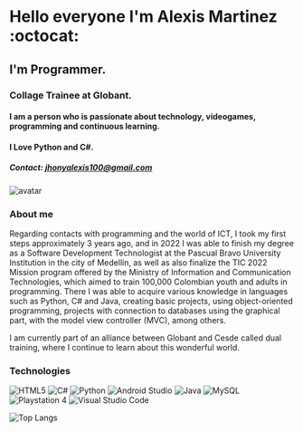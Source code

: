 # Hello everyone I'm Alexis Martinez :octocat:
## I'm Programmer.
### Collage Trainee at Globant.
#### I am a person who is passionate about technology, videogames, programming and continuous learning.
#### I Love Python and C#.
##### Contact: jhonyalexis100@gmail.com



![avatar](https://firebasestorage.googleapis.com/v0/b/proyecto1cesdeja.appspot.com/o/cartoon-real1%20(2).jpg?alt=media&token=82b7bac2-05eb-4460-a7a7-ee7ca8b53bc6)
### About me

Regarding contacts with programming and the world of ICT, I took my first steps approximately 3 years ago, and in 2022 I was able to finish my degree as a Software Development Technologist at the Pascual Bravo University Institution in the city of Medellín, as well as also finalize the TIC 2022 Mission program offered by the Ministry of Information and Communication Technologies, which aimed to train 100,000 Colombian youth and adults in programming. There I was able to acquire various knowledge in languages such as Python, C# and Java, creating basic projects, using object-oriented programming, projects with connection to databases using the graphical part, with the model view controller (MVC), among others.

I am currently part of an alliance between Globant and Cesde called dual training, where I continue to learn about this wonderful world.

### Technologies
![HTML5](https://img.shields.io/badge/html5-%23E34F26.svg?style=for-the-badge&logo=html5&logoColor=white)
![C#](https://img.shields.io/badge/c%23-%23239120.svg?style=for-the-badge&logo=c-sharp&logoColor=white)
![Python](https://img.shields.io/badge/python-3670A0?style=for-the-badge&logo=python&logoColor=ffdd54)
![Android Studio](https://img.shields.io/badge/Android%20Studio-3DDC84.svg?style=for-the-badge&logo=android-studio&logoColor=white)
![Java](https://img.shields.io/badge/java-%23ED8B00.svg?style=for-the-badge&logo=java&logoColor=white)
![MySQL](https://img.shields.io/badge/mysql-%2300f.svg?style=for-the-badge&logo=mysql&logoColor=white)
![Playstation 4](https://img.shields.io/badge/Playstation%204-003791?style=for-the-badge&logo=playstation-4&logoColor=white)
![Visual Studio Code](https://img.shields.io/badge/Visual%20Studio%20Code-0078d7.svg?style=for-the-badge&logo=visual-studio-code&logoColor=white)


![Top Langs](https://github-readme-stats.vercel.app/api/top-langs/?username=AlexisMartinez1913&layout=compact)

